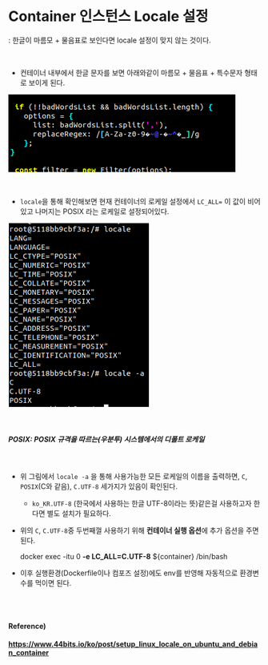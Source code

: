 # Container 인스턴스 Locale 설정

: 한글이 마름모 + 물음표로 보인다면 locale 설정이 맞지 않는 것이다.

<br>

* 컨테이너 내부에서 한글 문자를 보면 아래와같이 마름모 + 물음표 + 특수문자 형태로 보이게 된다.

![no_locale](./images/no_locale.png) 

<br>

* `locale`을 통해 확인해보면 현재 컨테이너의 로케일 설정에서 `LC_ALL=` 이 값이 비어있고 나머지는 POSIX 라는 로케일로 설정되어있다.

![locales](./images/locales.png) 

<br>

##### POSIX: POSIX 규격을 따르는(우분투) 시스템에서의 디폴트 로케일

<br>

* 위 그림에서 `locale -a` 을 통해 사용가능한 모든 로케일의 이름을 출력하면, `C`, `POSIX`(C와 같음), `C.UTF-8` 세가지가 있음이 확인된다.

  *  `ko_KR.UTF-8` (한국에서 사용하는 한글 UTF-8이라는 뜻)같은걸 사용하고자 한다면 별도 설치가 필요하다.

* 위의 `C`, `C.UTF-8`중 두번째껄 사용하기 위해 **컨테이너 실행 옵션**에 추가 옵션을 주면 된다.

  docker exec -itu 0 **-e LC_ALL=C.UTF-8** ${container} /bin/bash

* 이후 실행환경(Dockerfile이나 컴포즈 설정)에도 env를 반영해 자동적으로 환경변수를 먹이면 된다.

<br><br> 

#### Reference)

#### https://www.44bits.io/ko/post/setup_linux_locale_on_ubuntu_and_debian_container